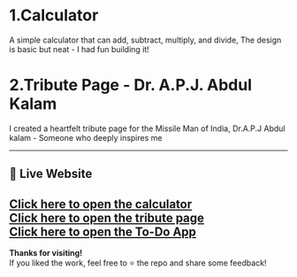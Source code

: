 # 1.Calculator

A simple calculator that can add, subtract, multiply, and divide, The design is basic but neat - I had fun building it!

# 2.Tribute Page - Dr. A.P.J. Abdul Kalam 

I created a heartfelt tribute page for the Missile Man of India, Dr.A.P.J Abdul kalam - Someone who deeply inspires me 

---

## 🔗 Live Website

[Click here to open the calculator](https://smrutirekhaswain06.github.io/oasis-infobyte-webdev-tasks/Task1_Calculator/calculator.html)
<br>
[Click here to open the tribute page](https://smrutirekhaswain06.github.io/oasis-infobyte-webdev-tasks/Task2_TributePage/tribute.html)
<br>
[Click here to open the To-Do App](https://smrutirekhaswain06.github.io/oasis-infobyte-webdev-tasks/Task3_ToDoApp/)
---

**Thanks for visiting!**
<br>
If you liked the work, feel free to ⭐ the repo and share some feedback!



